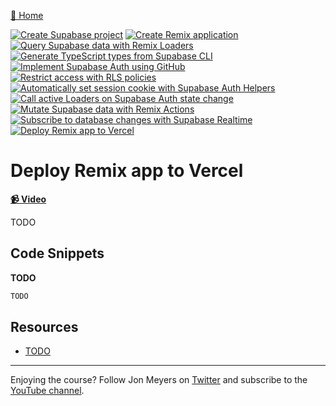 [🏡 Home](../README.md)

[![Create Supabase project](https://placehold.co/15x15/00ff00/00ff00.png)](../01-create-supabase-project/README.md)
[![Create Remix application](https://placehold.co/15x15/00ff00/00ff00.png)](../02-create-remix-application/README.md)
[![Query Supabase data with Remix Loaders](https://placehold.co/15x15/00ff00/00ff00.png)](../03-query-supabase-data-with-remix-loaders/README.md)
[![Generate TypeScript types from Supabase CLI](https://placehold.co/15x15/00ff00/00ff00.png)](../04-generate-typescript-types-from-supabase-cli/README.md)
[![Implement Supabase Auth using GitHub](https://placehold.co/15x15/00ff00/00ff00.png)](../05-implement-supabase-auth-using-github/README.md)
[![Restrict access with RLS policies](https://placehold.co/15x15/00ff00/00ff00.png)](../06-restrict-access-with-rls-policies/README.md)
[![Automatically set session cookie with Supabase Auth Helpers](https://placehold.co/15x15/00ff00/00ff00.png)](../07-automatically-set-session-cookie-with-supabase-auth-helpers/README.md)
[![Call active Loaders on Supabase Auth state change](https://placehold.co/15x15/00ff00/00ff00.png)](../08-call-active-loaders-on-supabase-auth-state-change/README.md)
[![Mutate Supabase data with Remix Actions](https://placehold.co/15x15/00ff00/00ff00.png)](../09-mutate-supabase-data-with-remix-actions/README.md)
[![Subscribe to database changes with Supabase Realtime](https://placehold.co/15x15/00ff00/00ff00.png)](../10-subscribe-to-database-changes-with-supabase-realtime/README.md)
[![Deploy Remix app to Vercel](https://placehold.co/15x15/00ff00/00ff00.png)](../11-deploy-remix-app-to-vercel/README.md)

# Deploy Remix app to Vercel

**[📹 Video](TODO)**

TODO

## Code Snippets

**TODO**

```js
TODO
```

## Resources

- [TODO](TODO)

---

Enjoying the course? Follow Jon Meyers on [Twitter](https://twitter.com/jonmeyers_io) and subscribe to the [YouTube channel](https://www.youtube.com/c/jonmeyers).
